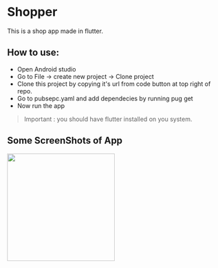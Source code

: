 # Shopper

This is a shop app made in flutter.

## How to use:
  * Open Android studio
  * Go to File -> create new project -> Clone project
  * Clone this project by copying it's url from code button at top right of repo.
  * Go to pubsepc.yaml and add dependecies by running pug get
  * Now run the app 
  > Important : you should have flutter installed on you system.

## Some ScreenShots of App
<img src="https://github.com/Sushant0402/shopper/blob/master/image/1.jpg" width="250px">
